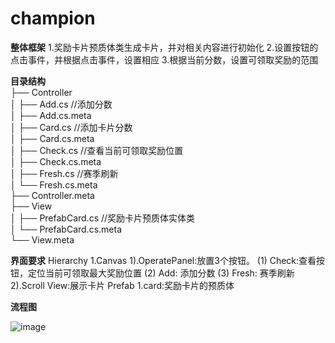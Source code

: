 # champion

**整体框架**
1.奖励卡片预质体类生成卡片，并对相关内容进行初始化
2.设置按钮的点击事件，并根据点击事件，设置相应
3.根据当前分数，设置可领取奖励的范围
 
 **目录结构**           
├── Controller  
│   ├── Add.cs //添加分数  
│   ├── Add.cs.meta  
│   ├── Card.cs //添加卡片分数  
│   ├── Card.cs.meta  
│   ├── Check.cs //查看当前可领取奖励位置  
│   ├── Check.cs.meta  
│   ├── Fresh.cs //赛季刷新  
│   └── Fresh.cs.meta  
├── Controller.meta  
├── View  
│   ├── PrefabCard.cs //奖励卡片预质体实体类  
│   └── PrefabCard.cs.meta  
└── View.meta  

**界面要求**
  Hierarchy
   1.Canvas
     1).OperatePanel:放置3个按钮。
        (1) Check:查看按钮，定位当前可领取最大奖励位置
        (2) Add: 添加分数
        (3) Fresh: 赛季刷新
     2).Scroll View:展示卡片
  Prefab
   1.card:奖励卡片的预质体
   
**流程图**

![image](https://github.com/89trillion-songzhiheng/champion/tree/main/Assets/Picture/Newchamp)
